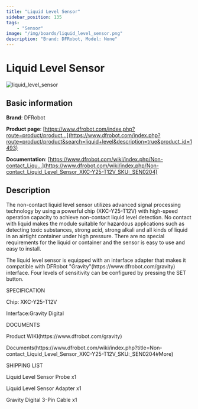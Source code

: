 ```yaml
---
title: "Liquid Level Sensor"
sidebar_position: 135
tags:
    - "Sensor"
image: "/img/boards/liquid_level_sensor.png"
description: "Brand: DFRobot, Model: None"
---
```

# Liquid Level Sensor

![liquid_level_sensor](/img/boards/liquid_level_sensor.png)

## Basic information

**Brand**: DFRobot

**Product page**: [https://www.dfrobot.com/index.php?route=product/product...](https://www.dfrobot.com/index.php?route=product/product&search=liquid+level&description=true&product_id=1493)

**Documentation**: [https://www.dfrobot.com/wiki/index.php/Non-contact_Liqu...](https://www.dfrobot.com/wiki/index.php/Non-contact_Liquid_Level_Sensor_XKC-Y25-T12V_SKU:_SEN0204)

## Description

The non\-contact liquid level sensor utilizes advanced signal processing technology by using a powerful chip \(XKC\-Y25\-T12V\) with high\-speed operation capacity to achieve non\-contact liquid level detection\. No contact with liquid makes the module suitable for hazardous applications such as detecting toxic substances, strong acid, strong alkali and all kinds of liquid in an airtight container under high pressure\. There are no special requirements for the liquid or container and the sensor is easy to use and easy to install\.

The liquid level sensor is equipped with an interface adapter that makes it compatible with DFRobot "Gravity"\(https://www\.dfrobot\.com/gravity\) interface\. Four levels of sensitivity can be configured by pressing the SET button\.



SPECIFICATION

Chip: XKC\-Y25\-T12V

Interface:Gravity Digital

DOCUMENTS

Product WIKI\(https://www\.dfrobot\.com/gravity\)

Documents\(https://www\.dfrobot\.com/wiki/index\.php?title=Non\-contact\_Liquid\_Level\_Sensor\_XKC\-Y25\-T12V\_SKU:\_SEN0204\#More\)

SHIPPING LIST

Liquid Level Sensor Probe x1

Liquid Level Sensor Adapter x1

Gravity Digital 3\-Pin Cable x1

